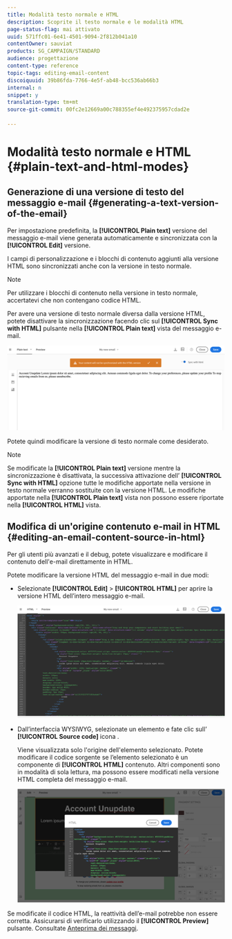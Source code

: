 ```yaml
---
title: Modalità testo normale e HTML
description: Scoprite il testo normale e le modalità HTML
page-status-flag: mai attivato
uuid: 571ffc01-6e41-4501-9094-2f812b041a10
contentOwner: sauviat
products: SG_CAMPAIGN/STANDARD
audience: progettazione
content-type: reference
topic-tags: editing-email-content
discoiquuid: 39b86fda-7766-4e5f-ab48-bcc536ab66b3
internal: n
snippet: y
translation-type: tm+mt
source-git-commit: 00fc2e12669a00c788355ef4e492375957cdad2e

---
```



# Modalità testo normale e HTML {#plain-text-and-html-modes}

## Generazione di una versione di testo del messaggio e-mail {#generating-a-text-version-of-the-email}

Per impostazione predefinita, la **[!UICONTROL Plain text]** versione del messaggio e-mail viene generata automaticamente e sincronizzata con la **[!UICONTROL Edit]** versione.

I campi di personalizzazione e i blocchi di contenuto aggiunti alla versione HTML sono sincronizzati anche con la versione in testo normale.

>[!NOTE]
>
>Per utilizzare i blocchi di contenuto nella versione in testo normale, accertatevi che non contengano codice HTML.

Per avere una versione di testo normale diversa dalla versione HTML, potete disattivare la sincronizzazione facendo clic sul **[!UICONTROL Sync with HTML]** pulsante nella **[!UICONTROL Plain text]** vista del messaggio e-mail.

![](assets/email_designer_textversion.png)

Potete quindi modificare la versione di testo normale come desiderato.

>[!NOTE]
>
>Se modificate la **[!UICONTROL Plain text]** versione mentre la sincronizzazione è disattivata, la successiva attivazione dell’ **[!UICONTROL Sync with HTML]** opzione tutte le modifiche apportate nella versione in testo normale verranno sostituite con la versione HTML. Le modifiche apportate nella **[!UICONTROL Plain text]** vista non possono essere riportate nella **[!UICONTROL HTML]** vista.

## Modifica di un'origine contenuto e-mail in HTML {#editing-an-email-content-source-in-html}

Per gli utenti più avanzati e il debug, potete visualizzare e modificare il contenuto dell'e-mail direttamente in HTML.

Potete modificare la versione HTML del messaggio e-mail in due modi:

* Selezionate **[!UICONTROL Edit]** &gt; **[!UICONTROL HTML]** per aprire la versione HTML dell’intero messaggio e-mail.

   ![](assets/email_designer_html1.png)

* Dall’interfaccia WYSIWYG, selezionate un elemento e fate clic sull’ **[!UICONTROL Source code]** icona .

   Viene visualizzata solo l'origine dell'elemento selezionato. Potete modificare il codice sorgente se l’elemento selezionato è un componente di **[!UICONTROL HTML]** contenuto. Altri componenti sono in modalità di sola lettura, ma possono essere modificati nella versione HTML completa del messaggio e-mail.

   ![](assets/email_designer_html2.png)

Se modificate il codice HTML, la reattività dell’e-mail potrebbe non essere corretta. Assicurarsi di verificarlo utilizzando il **[!UICONTROL Preview]** pulsante. Consultate [Anteprima dei messaggi](../../sending/using/previewing-messages.md).
